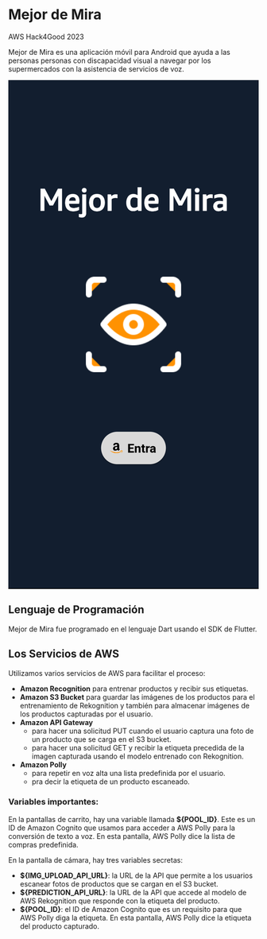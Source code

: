 # Mejor de Mira
AWS Hack4Good 2023

Mejor de Mira es una aplicación móvil para Android que ayuda a las personas personas con discapacidad visual a navegar por los supermercados con la asistencia de servicios de voz.

<img src="https://github.com/thelearner411/MDM/blob/main/mas_de_mira/assets/mejor-de-mira-screen.png" alt="Mejor de Mira Screen" style="display: block; margin: auto;"/>

## Lenguaje de Programación

Mejor de Mira fue programado en el lenguaje Dart usando el SDK de Flutter.


## Los Servicios de AWS

Utilizamos varios servicios de AWS para facilitar el proceso:

- <b>Amazon Recognition</b> para entrenar productos y recibir sus etiquetas.
- <b>Amazon S3 Bucket</b> para guardar las imágenes de los productos para el entrenamiento de Rekognition y también para almacenar imágenes de los productos capturadas por el usuario.
- <b>Amazon API Gateway</b>
  - para hacer una solicitud PUT cuando el usuario captura una foto de un producto que se carga en el S3 bucket.
  - para hacer una solicitud GET y recibir la etiqueta precedida de la imagen capturada usando el modelo entrenado con Rekognition.
- <b>Amazon Polly</b>
  - para repetir en voz alta una lista predefinida por el usuario.
  - pra decir la etiqueta de un producto escaneado.


### Variables importantes:
En la pantallas de carrito, hay una variable llamada <b>${POOL_ID}</b>. Este es un ID de Amazon Cognito que usamos para acceder a AWS Polly para la conversión de texto a voz. En esta pantalla, AWS Polly dice la lista de compras predefinida.

En la pantalla de cámara, hay tres variables secretas:
- <b>${IMG_UPLOAD_API_URL}</b>: la URL de la API que permite a los usuarios escanear fotos de productos que se cargan en el S3 bucket.
- <b>${PREDICTION_API_URL}</b>: la URL de la API que accede al modelo de AWS Rekognition que responde con la etiqueta del producto.
- <b>${POOL_ID}</b>: el ID de Amazon Cognito que es un requisito para que AWS Polly diga la etiqueta. En esta pantalla, AWS Polly dice la etiqueta del producto capturado.

